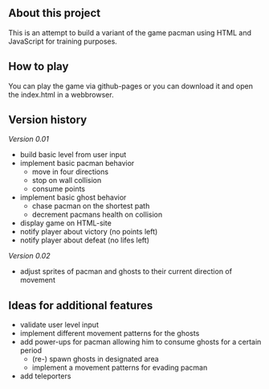 ## About this project
This is an attempt to build a variant of the game pacman using HTML and JavaScript for training purposes.


## How to play
You can play the game via github-pages or you can download it and open the index.html in a webbrowser. 


## Version history

*Version 0.01*
* build basic level from user input
* implement basic pacman behavior
    * move in four directions
    * stop on wall collision
    * consume points 
* implement basic ghost behavior
    * chase pacman on the shortest path
    * decrement pacmans health on collision
* display game on HTML-site 
* notify player about victory (no points left)
* notify player about defeat (no lifes left)

*Version 0.02*
* adjust sprites of pacman and ghosts to their current direction of movement

## Ideas for additional features
* validate user level input
* implement different movement patterns for the ghosts
* add power-ups for pacman allowing him to consume ghosts for a certain period
    * (re-) spawn ghosts in designated area
    * implement a movement patterns for evading pacman
* add teleporters